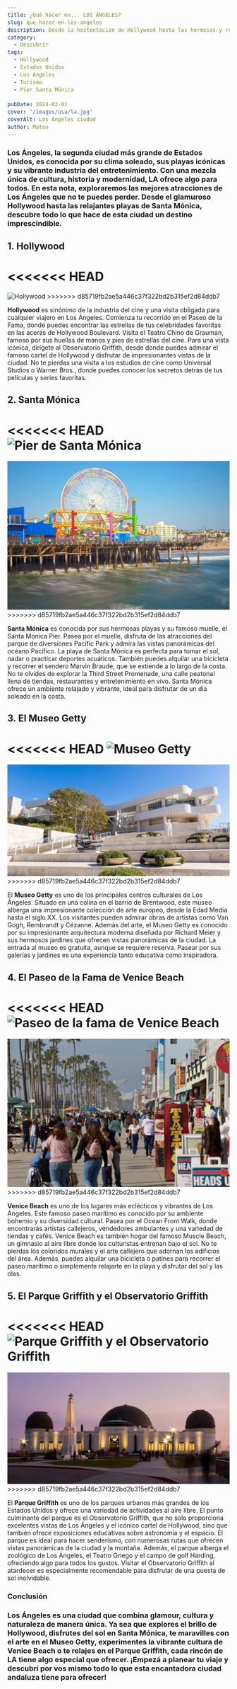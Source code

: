```yaml
---
title: ¿Qué hacer en... LOS ÁNGELES?
slug: que-hacer-en-los-angeles
description: Desde la hostentación de Hollywood hasta las hermosas y reconocidas playas.
category:
  - Descubrir
tags:
  - Hollywood
  - Estados Unidos
  - Los Ángeles
  - Turismo
  - Pier Santa Mónica

pubDate: 2024-02-01
cover: "/images/usa/la.jpg"
coverAlt: Los Angeles ciudad
author: Mateo
---
```


### **Los Ángeles**, la segunda ciudad más grande de Estados Unidos, es conocida por su clima soleado, sus playas icónicas y su vibrante industria del entretenimiento. Con una mezcla única de cultura, historia y modernidad, LA ofrece algo para todos. En esta nota, exploraremos las mejores atracciones de Los Ángeles que no te puedes perder. Desde el glamuroso Hollywood hasta las relajantes playas de Santa Mónica, descubre todo lo que hace de esta ciudad un destino imprescindible.

## 1. Hollywood 
<<<<<<< HEAD
=======
<img src="/images/usa/la/hollywood.jpg" alt="Hollywood">
>>>>>>> d85719fb2ae5a446c37f322bd2b315ef2d84ddb7

**Hollywood** es sinónimo de la industria del cine y una visita obligada para cualquier viajero en Los Ángeles. Comienza tu recorrido en el Paseo de la Fama, donde puedes encontrar las estrellas de tus celebridades favoritas en las aceras de Hollywood Boulevard. Visita el Teatro Chino de Grauman, famoso por sus huellas de manos y pies de estrellas del cine. Para una vista icónica, dirígete al Observatorio Griffith, desde donde puedes admirar el famoso cartel de Hollywood y disfrutar de impresionantes vistas de la ciudad. No te pierdas una visita a los estudios de cine como Universal Studios o Warner Bros., donde puedes conocer los secretos detrás de tus películas y series favoritas.

## 2. Santa Mónica 
<<<<<<< HEAD
<img src="/images/usa/la/pier-santa-monica.jpg" alt="Pier de Santa Mónica">
=======
<img src="/public/images/usa/la/pier-santa-monica.jpg" alt="Pier de Santa Mónica">
>>>>>>> d85719fb2ae5a446c37f322bd2b315ef2d84ddb7

**Santa Mónica** es conocida por sus hermosas playas y su famoso muelle, el Santa Monica Pier. Pasea por el muelle, disfruta de las atracciones del parque de diversiones Pacific Park y admira las vistas panorámicas del océano Pacífico. La playa de Santa Mónica es perfecta para tomar el sol, nadar o practicar deportes acuáticos. También puedes alquilar una bicicleta y recorrer el sendero Marvin Braude, que se extiende a lo largo de la costa. No te olvides de explorar la Third Street Promenade, una calle peatonal llena de tiendas, restaurantes y entretenimiento en vivo. Santa Mónica ofrece un ambiente relajado y vibrante, ideal para disfrutar de un día soleado en la costa.

## 3. El Museo Getty 
<<<<<<< HEAD
<img src="/images/usa/la/getty.webp" alt="Museo Getty">
=======
<img src="/public/images/usa/la/getty.webp" alt="Museo Getty">
>>>>>>> d85719fb2ae5a446c37f322bd2b315ef2d84ddb7

El **Museo Getty** es uno de los principales centros culturales de Los Ángeles. Situado en una colina en el barrio de Brentwood, este museo alberga una impresionante colección de arte europeo, desde la Edad Media hasta el siglo XX. Los visitantes pueden admirar obras de artistas como Van Gogh, Rembrandt y Cézanne. Además del arte, el Museo Getty es conocido por su impresionante arquitectura moderna diseñada por Richard Meier y sus hermosos jardines que ofrecen vistas panorámicas de la ciudad. La entrada al museo es gratuita, aunque se requiere reserva. Pasear por sus galerías y jardines es una experiencia tanto educativa como inspiradora.

## 4. El Paseo de la Fama de Venice Beach 
<<<<<<< HEAD
<img src="/images/usa/la/venice-beach.jpg" alt="Paseo de la fama de Venice Beach">
=======
<img src="/public/images/usa/la/venice-beach.jpg" alt="Paseo de la fama de Venice Beach">
>>>>>>> d85719fb2ae5a446c37f322bd2b315ef2d84ddb7

**Venice Beach** es uno de los lugares más eclécticos y vibrantes de Los Ángeles. Este famoso paseo marítimo es conocido por su ambiente bohemio y su diversidad cultural. Pasea por el Ocean Front Walk, donde encontrarás artistas callejeros, vendedores ambulantes y una variedad de tiendas y cafés. Venice Beach es también hogar del famoso Muscle Beach, un gimnasio al aire libre donde los culturistas entrenan bajo el sol. No te pierdas los coloridos murales y el arte callejero que adornan los edificios del área. Además, puedes alquilar una bicicleta o patines para recorrer el paseo marítimo o simplemente relajarte en la playa y disfrutar del sol y las olas.

## 5. El Parque Griffith y el Observatorio Griffith 
<<<<<<< HEAD
<img src="/images/usa/la/observatorio-griffith.webp" alt="Parque Griffith y el Observatorio Griffith">
=======
<img src="/public/images/usa/la/observatorio-griffith.webp" alt="Parque Griffith y el Observatorio Griffith">
>>>>>>> d85719fb2ae5a446c37f322bd2b315ef2d84ddb7

El **Parque Griffith** es uno de los parques urbanos más grandes de los Estados Unidos y ofrece una variedad de actividades al aire libre. El punto culminante del parque es el Observatorio Griffith, que no solo proporciona excelentes vistas de Los Ángeles y el icónico cartel de Hollywood, sino que también ofrece exposiciones educativas sobre astronomía y el espacio. El parque es ideal para hacer senderismo, con numerosas rutas que ofrecen vistas panorámicas de la ciudad y la montaña. Además, el parque alberga el zoológico de Los Ángeles, el Teatro Griego y el campo de golf Harding, ofreciendo algo para todos los gustos. Visitar el Observatorio Griffith al atardecer es especialmente recomendable para disfrutar de una puesta de sol inolvidable.

### Conclusión 

### **Los Ángeles** es una ciudad que combina glamour, cultura y naturaleza de manera única. Ya sea que explores el brillo de Hollywood, disfrutes del sol en Santa Mónica, te maravilles con el arte en el Museo Getty, experimentes la vibrante cultura de Venice Beach o te relajes en el Parque Griffith, cada rincón de LA tiene algo especial que ofrecer. ¡Empezá a planear tu viaje y descubrí por vos mismo todo lo que esta encantadora ciudad andaluza tiene para ofrecer!
